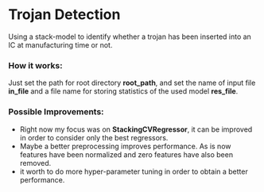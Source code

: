 # Trojan Detection
Using a stack-model to identify whether a trojan has been inserted into an IC at manufacturing time or not.

### How it works: ###
Just set the path for root directory **root_path**, and set the name of input file **in_file** and a file name for storing statistics of the used model **res_file**.  

### Possible Improvements: ###
* Right now my focus was on **StackingCVRegressor**, it can be improved in order to consider only the best regressors.
* Maybe a better preprocessing improves performance. As is now features have been normalized and zero features have also been removed.
* it worth to do more hyper-parameter tuning in order to obtain a better performance.
